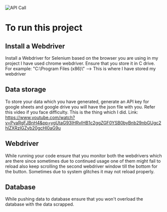 ![API Call](https://github.com/Nitish36/Shopclues-Crawler/assets/91598274/74b48f49-b11c-4c4d-a100-d9e8fe93c0d8)

# To run this project
## Install a Webdriver
Install a Webdriver for Selenium based on the browser you are using in my project I have used chrome webdriver. Ensure that you store it in C drive.
For example: "C:\\Program Files (x86)\\" --> This is where I have stored my webdriver

## Data storage
To store your data which you have generated, generate an API key for google sheets and google drive you will have the json file with you. Refer this video if you face difficulty. This is the thing which I did.
Link: https://www.youtube.com/watch?v=PyaRgFJBnH4&pp=ygUtaG93IHRvIHB1c2ggZGF0YSB0byBnb29nbGUgc2hlZXRzIGZyb20gcHl0aG9u

## Webdriver
While running your code ensure that you monitor both the webdrivers which are there since sometimes due to continued usage one of them might fail to reload also keep scrolling the second webdriver window till the bottom for the button. Sometimes due to system glitches it may not reload properly.

## Database
While pushing data to database ensure that you won't overload the database with the data scrapped.
